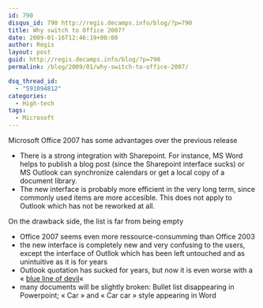 ```yaml
---
id: 790
disqus_id: 790 http://regis.decamps.info/blog/?p=790
title: Why switch to Office 2007?
date: 2009-01-16T12:46:19+00:00
author: Régis
layout: post
guid: http://regis.decamps.info/blog/?p=790
permalink: /blog/2009/01/why-switch-to-office-2007/

dsq_thread_id:
  - "591094812"
categories:
  - High-tech
tags:
  - Microsoft
---
```

Microsoft Office 2007 has some advantages over the previous release

  * There is a strong integration with Sharepoint. For instance, MS Word helps to publish a blog post (since the Sharepoint interface sucks) or MS Outlook can synchronize calendars or get a local copy of a document library.
  * The new interface is probably more efficient in the very long term, since commonly used items are more accesible. This does not apply to Outlook which has not be reworked at all.

On the drawback side, the list is far from being empty

  * Office 2007 seems even more ressource-consumming than Office 2003
  * the new interface is completely new and very confusing to the users, except the interface of Outllok which has been left untouched and as unintuitive as it is for years
  * Outlook quotation has sucked for years, but now it is even worse with a « [blue line of devil](http://blog.loftninjas.org/2008/08/14/making-outlook-2007-quote-responsibly/)« 
  * many documents will be slightly broken: Bullet list disappearing in Powerpoint; « Car » and « Car car » style appearing in Word
